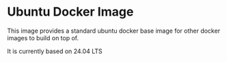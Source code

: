 # Ubuntu Docker Image

This image provides a standard ubuntu docker base image for other docker images to build on top of.

It is currently based on 24.04 LTS
